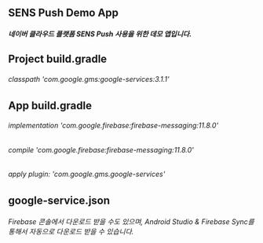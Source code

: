 ## SENS Push Demo App
##### 네이버 클라우드 플랫폼 SENS Push 사용을 위한 데모 앱입니다.

## Project build.gradle
###### classpath 'com.google.gms:google-services:3.1.1'

## App build.gradle
###### implementation 'com.google.firebase:firebase-messaging:11.8.0'
###### compile 'com.google.firebase:firebase-messaging:11.8.0'
###### apply plugin: 'com.google.gms.google-services'

## google-service.json
###### Firebase 콘솔에서 다운로드 받을 수도 있으며, Android Studio & Firebase Sync를 통해서 자동으로 다운로드 받을 수 있습니다.
